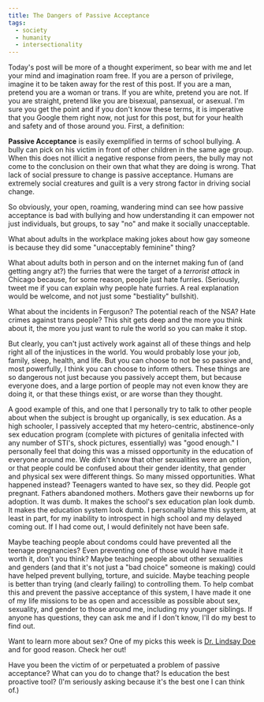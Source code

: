 ```yaml
---
title: The Dangers of Passive Acceptance
tags:
  - society
  - humanity
  - intersectionality
---
```


Today's post will be more of a thought experiment, so bear with me and let your
mind and imagination roam free. If you are a person of privilege, imagine it to
be taken away for the rest of this post. If you are a man, pretend you are a
woman or trans. If you are white, pretend you are not. If you are straight,
pretend like you are bisexual, pansexual, or asexual. I'm sure you get the point
and if you don't know these terms, it is imperative that you Google them right
now, not just for this post, but for your health and safety and of those around
you. First, a definition:

**Passive Acceptance** is easily exemplified in terms of school bullying. A
bully can pick on his victim in front of other children in the same age group.
When this does not illicit a negative response from peers, the bully may not
come to the conclusion on their own that what they are doing is wrong. That lack
of social pressure to change is passive acceptance. Humans are extremely social
creatures and guilt is a very strong factor in driving social change.

So obviously, your open, roaming, wandering mind can see how passive acceptance
is bad with bullying and how understanding it can empower not just individuals,
but groups, to say "no" and make it socially unacceptable.

What about adults in the workplace making jokes about how gay someone is because
they did some "unacceptably feminine" thing?

What about adults both in person and on the internet making fun of (and getting
angry at?) the furries that were the target of a *terrorist attack* in Chicago
because, for some reason, people just hate furries. (Seriously, tweet me if you
can explain why people hate furries. A real explanation would be welcome, and
not just some "bestiality" bullshit).

What about the incidents in Ferguson? The potential reach of the NSA? Hate
crimes against trans people? This shit gets deep and the more you think about
it, the more you just want to rule the world so you can make it stop.

But clearly, you can't just actively work against all of these things and help
right all of the injustices in the world. You would probably lose your job,
family, sleep, health, and life. But you can choose to not be so passive and,
most powerfully, I think you can choose to inform others. These things are so
dangerous not just because you passively accept them, but because everyone does,
and a large portion of people may not even know they are doing it, or that
these things exist, or are worse than they thought.

A good example of this, and one that I personally try to talk to other people
about when the subject is brought up organically, is sex education. As a high
schooler, I passively accepted that my hetero-centric, abstinence-only sex
education program (complete with pictures of genitalia infected with any number
of STI's, shock pictures, essentially) was "good enough." I personally feel that
doing this was a missed opportunity in the education of everyone around me. We
didn't know that other sexualities were an option, or that people could be
confused about their gender identity, that gender and physical sex were
different things. So many missed opportunities. What happened instead? Teenagers
wanted to have sex, so they did. People got pregnant. Fathers abandoned mothers.
Mothers gave their newborns up for adoption. It was dumb. It makes the school's
sex education plan look dumb. It makes the education system look dumb. I
personally blame this system, at least in part, for my inability to introspect
in high school and my delayed coming out. If I had come out, I would definitely
not have been safe.

Maybe teaching people about condoms could have prevented all the teenage
pregnancies? Even preventing one of those would have made it worth it, don't you
think? Maybe teaching people about other sexualities and genders (and that it's
not just a "bad choice" someone is making) could have helped prevent bullying,
torture, and suicide. Maybe teaching people is better than trying (and clearly
failing) to controlling them. To help combat this and prevent the passive
acceptance of this system, I have made it one of my life missions to be as open
and accessible as possible about sex, sexuality, and gender to those around me,
including my younger siblings. If anyone has questions, they can ask me and if I
don't know, I'll do my best to find out.

Want to learn more about sex? One of my picks this week is [Dr. Lindsay Doe][1]
and for good reason. Check her out!

Have you been the victim of or perpetuated a problem of passive acceptance? What
can you do to change that? Is education the best proactive tool? (I'm seriously
asking because it's the best one I can think of.)

[1]: https://www.youtube.com/user/sexplanations
